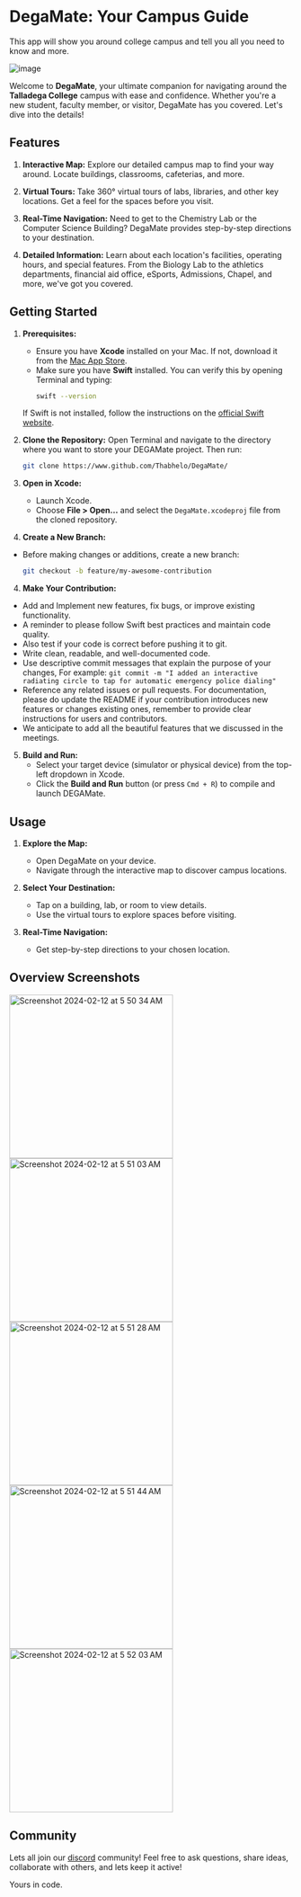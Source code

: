 # DegaMate: Your Campus Guide
This app will show you around college campus and tell you all you need to know and more.

![image](https://github.com/Thabhelo/DegaMate/assets/50872400/5787eb2e-2aa9-4605-8763-3dcdbce566be)


Welcome to **DegaMate**, your ultimate companion for navigating around the **Talladega College** campus with ease and confidence. Whether you're a new student, faculty member, or visitor, DegaMate has you covered. Let's dive into the details!

## Features

1. **Interactive Map:** Explore our detailed campus map to find your way around. Locate buildings, classrooms, cafeterias, and more.

2. **Virtual Tours:** Take 360° virtual tours of labs, libraries, and other key locations. Get a feel for the spaces before you visit.

3. **Real-Time Navigation:** Need to get to the Chemistry Lab or the Computer Science Building? DegaMate provides step-by-step directions to your destination.

4. **Detailed Information:** Learn about each location's facilities, operating hours, and special features. From the Biology Lab to the athletics departments, financial aid office, eSports, Admissions, Chapel, and more, we've got you covered.


## Getting Started

1. **Prerequisites:**
   - Ensure you have **Xcode** installed on your Mac. If not, download it from the [Mac App Store](https://apps.apple.com/us/app/xcode/id497799835?mt=12).
   - Make sure you have **Swift** installed. You can verify this by opening Terminal and typing:
     ```bash
     swift --version
     ```
   If Swift is not installed, follow the instructions on the [official Swift website](https://swift.org/getting-started/#installing-swift).

2. **Clone the Repository:**
   Open Terminal and navigate to the directory where you want to store your DEGAMate project. Then run:
   ```bash
   git clone https://www.github.com/Thabhelo/DegaMate/
   ```

3. **Open in Xcode:**
   - Launch Xcode.
   - Choose **File > Open...** and select the `DegaMate.xcodeproj` file from the cloned repository.


4. **Create a New Branch:**
  - Before making changes or additions, create a new branch:
    ```bash
    git checkout -b feature/my-awesome-contribution
    ```
    
4. **Make Your Contribution:**
  - Add and Implement new features, fix bugs, or improve existing functionality.
  - A reminder to please follow Swift best practices and maintain code quality.
  - Also test if your code is correct before pushing it to git.
  - Write clean, readable, and well-documented code.
  - Use descriptive commit messages that explain the purpose of your changes,
    For example: ```git commit -m "I added an interactive radiating circle to tap for automatic emergency police dialing"```
  - Reference any related issues or pull requests.
For documentation, please do update the README if your contribution introduces new features or changes existing ones, remember to provide clear instructions for users and contributors.
  - We anticipate to add all the beautiful features that we discussed in the meetings.

5. **Build and Run:**
   - Select your target device (simulator or physical device) from the top-left dropdown in Xcode.
   - Click the **Build and Run** button (or press `Cmd + R`) to compile and launch DEGAMate.


## Usage

1. **Explore the Map:**
   - Open DegaMate on your device.
   - Navigate through the interactive map to discover campus locations.

2. **Select Your Destination:**
   - Tap on a building, lab, or room to view details.
   - Use the virtual tours to explore spaces before visiting.

3. **Real-Time Navigation:**
   - Get step-by-step directions to your chosen location.


## Overview Screenshots
<img width="291" alt="Screenshot 2024-02-12 at 5 50 34 AM" src="https://github.com/Thabhelo/DegaMate/assets/50872400/3bab63b2-2ed4-42a3-b3a7-6126100e13fd">
<img width="291" alt="Screenshot 2024-02-12 at 5 51 03 AM" src="https://github.com/Thabhelo/DegaMate/assets/50872400/37618bb2-8c2f-4a8f-a691-4b5a62a76f58">
<img width="291" alt="Screenshot 2024-02-12 at 5 51 28 AM" src="https://github.com/Thabhelo/DegaMate/assets/50872400/f783ef0d-2311-4013-8cb5-f0654494fad2">
<img width="291" alt="Screenshot 2024-02-12 at 5 51 44 AM" src="https://github.com/Thabhelo/DegaMate/assets/50872400/02a5567c-1903-4dc7-a5bf-405da18dca57">
<img width="291" alt="Screenshot 2024-02-12 at 5 52 03 AM" src="https://github.com/Thabhelo/DegaMate/assets/50872400/d5d1cd77-f6ab-41dd-9371-566182b74f15">

## Community
Lets all join our [discord](https://discord.com/channels/1198039252479508582/1198039252479508585) community! Feel free to ask questions, share ideas, collaborate with others, and lets keep it active!

Yours in code.

